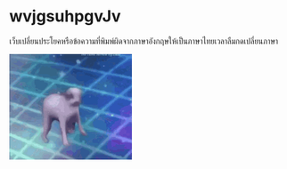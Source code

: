 # wvjgsuhpgvJv
เว็บเปลี่ยนประโยคหรือข้อความที่พิมพ์ผิดจากภาษาอังกฤษให้เป็นภาษาไทยเวลาลืมกดเปลี่ยนภาษา


![](tenor.gif)
